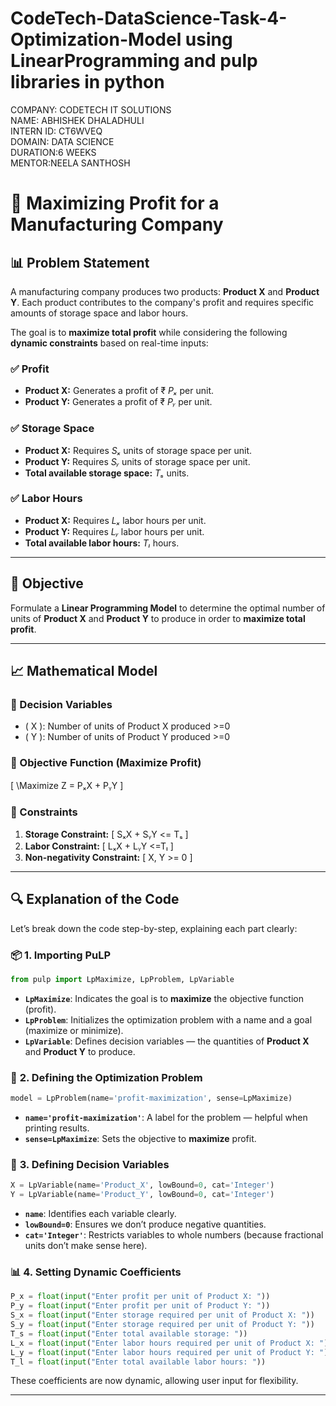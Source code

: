 # CodeTech-DataScience-Task-4-Optimization-Model using LinearProgramming and pulp libraries in python 
COMPANY: CODETECH IT SOLUTIONS<br>
NAME: ABHISHEK DHALADHULI<br>
INTERN ID: CT6WVEQ<br>
DOMAIN: DATA SCIENCE<br>
DURATION:6 WEEKS<br>
MENTOR:NEELA SANTHOSH<br>
# 🚀 Maximizing Profit for a Manufacturing Company

## 📊 Problem Statement

A manufacturing company produces two products: **Product X** and **Product Y**. Each product contributes to the company's profit and requires specific amounts of storage space and labor hours.

The goal is to **maximize total profit** while considering the following **dynamic constraints** based on real-time inputs:

### ✅ Profit
- **Product X:** Generates a profit of ₹ *Pₓ* per unit.
- **Product Y:** Generates a profit of ₹ *Pᵧ* per unit.

### ✅ Storage Space
- **Product X:** Requires *Sₓ* units of storage space per unit.
- **Product Y:** Requires *Sᵧ* units of storage space per unit.
- **Total available storage space:** *Tₛ* units.

### ✅ Labor Hours
- **Product X:** Requires *Lₓ* labor hours per unit.
- **Product Y:** Requires *Lᵧ* labor hours per unit.
- **Total available labor hours:** *Tₗ* hours.

---

## 🎯 Objective

Formulate a **Linear Programming Model** to determine the optimal number of units of **Product X** and **Product Y** to produce in order to **maximize total profit**.

---

## 📈 Mathematical Model

### 🔢 Decision Variables
- \( X \): Number of units of Product X produced \>=0
- \( Y \): Number of units of Product Y produced \>=0

### 💸 Objective Function (Maximize Profit)
\[
\Maximize Z = PₓX + PᵧY
\]

### 📏 Constraints
1. **Storage Constraint:**
\[
SₓX + SᵧY \<= Tₛ
\]
2. **Labor Constraint:**
\[
LₓX + LᵧY \<=Tₗ
\]
3. **Non-negativity Constraint:**
\[
X, Y \>= 0
\]

---


## 🔍 Explanation of the Code

Let’s break down the code step-by-step, explaining each part clearly:

### 📦 **1. Importing PuLP**
```python
from pulp import LpMaximize, LpProblem, LpVariable
```
- **`LpMaximize`**: Indicates the goal is to **maximize** the objective function (profit).
- **`LpProblem`**: Initializes the optimization problem with a name and a goal (maximize or minimize).
- **`LpVariable`**: Defines decision variables — the quantities of **Product X** and **Product Y** to produce.

### 🎯 **2. Defining the Optimization Problem**
```python
model = LpProblem(name='profit-maximization', sense=LpMaximize)
```
- **`name='profit-maximization'`**: A label for the problem — helpful when printing results.
- **`sense=LpMaximize`**: Sets the objective to **maximize** profit.

### 🔢 **3. Defining Decision Variables**
```python
X = LpVariable(name='Product_X', lowBound=0, cat='Integer')
Y = LpVariable(name='Product_Y', lowBound=0, cat='Integer')
```
- **`name`**: Identifies each variable clearly.
- **`lowBound=0`**: Ensures we don’t produce negative quantities.
- **`cat='Integer'`**: Restricts variables to whole numbers (because fractional units don’t make sense here).

### 📊 **4. Setting Dynamic Coefficients**
```python
P_x = float(input("Enter profit per unit of Product X: "))
P_y = float(input("Enter profit per unit of Product Y: "))
S_x = float(input("Enter storage required per unit of Product X: "))
S_y = float(input("Enter storage required per unit of Product Y: "))
T_s = float(input("Enter total available storage: "))
L_x = float(input("Enter labor hours required per unit of Product X: "))
L_y = float(input("Enter labor hours required per unit of Product Y: "))
T_l = float(input("Enter total available labor hours: "))
```
These coefficients are now dynamic, allowing user input for flexibility.

---



